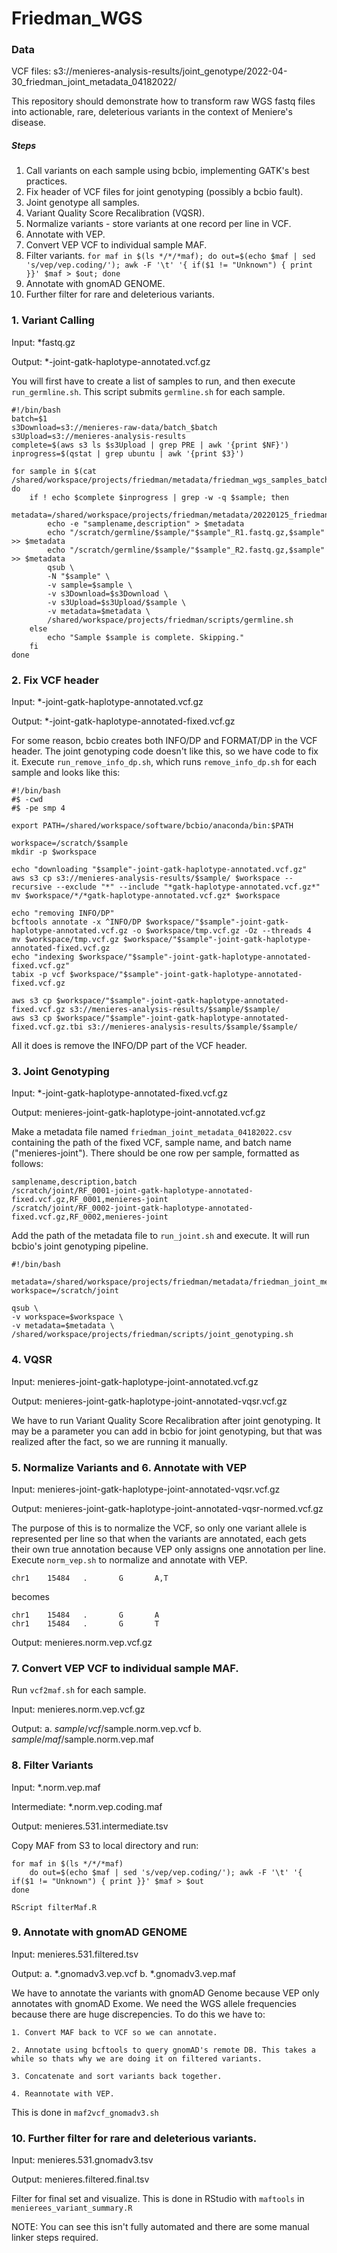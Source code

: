 # Friedman_WGS

### Data
VCF files: s3://menieres-analysis-results/joint_genotype/2022-04-30_friedman_joint_metadata_04182022/

This repository should demonstrate how to transform raw WGS fastq files into actionable, rare, deleterious variants in the context of Meniere's disease.

##### Steps

1. Call variants on each sample using bcbio, implementing GATK's best practices.
2. Fix header of VCF files for joint genotyping (possibly a bcbio fault).
3. Joint genotype all samples.
4. Variant Quality Score Recalibration (VQSR).
5. Normalize variants - store variants at one record per line in VCF.
6. Annotate with VEP.
7. Convert VEP VCF to individual sample MAF.
8. Filter variants. `for maf in $(ls */*/*maf); do out=$(echo $maf | sed 's/vep/vep.coding/'); awk -F '\t' '{ if($1 != "Unknown") { print }}' $maf > $out; done`
9. Annotate with gnomAD GENOME.
10. Further filter for rare and deleterious variants.

### 1. Variant Calling

Input: *fastq.gz

Output: *-joint-gatk-haplotype-annotated.vcf.gz

You will first have to create a list of samples to run, and then execute `run_germline.sh`. This script submits `germline.sh` for each sample.

```
#!/bin/bash
batch=$1
s3Download=s3://menieres-raw-data/batch_$batch
s3Upload=s3://menieres-analysis-results
complete=$(aws s3 ls $s3Upload | grep PRE | awk '{print $NF}')
inprogress=$(qstat | grep ubuntu | awk '{print $3}')

for sample in $(cat /shared/workspace/projects/friedman/metadata/friedman_wgs_samples_batch$batch.txt); do
    if ! echo $complete $inprogress | grep -w -q $sample; then
        metadata=/shared/workspace/projects/friedman/metadata/20220125_friedman_wgs_"$sample".csv
        echo -e "samplename,description" > $metadata
        echo "/scratch/germline/$sample/"$sample"_R1.fastq.gz,$sample" >> $metadata
        echo "/scratch/germline/$sample/"$sample"_R2.fastq.gz,$sample" >> $metadata
        qsub \
        -N "$sample" \
        -v sample=$sample \
        -v s3Download=$s3Download \
        -v s3Upload=$s3Upload/$sample \
        -v metadata=$metadata \
        /shared/workspace/projects/friedman/scripts/germline.sh
    else
        echo "Sample $sample is complete. Skipping."
    fi
done
```
### 2. Fix VCF header

Input: *-joint-gatk-haplotype-annotated.vcf.gz

Output: *-joint-gatk-haplotype-annotated-fixed.vcf.gz

For some reason, bcbio creates both INFO/DP and FORMAT/DP in the VCF header. The joint genotyping code doesn't like this, so we have code to fix it. Execute `run_remove_info_dp.sh`, which runs `remove_info_dp.sh` for each sample and looks like this:
```
#!/bin/bash
#$ -cwd
#$ -pe smp 4

export PATH=/shared/workspace/software/bcbio/anaconda/bin:$PATH

workspace=/scratch/$sample
mkdir -p $workspace

echo "downloading "$sample"-joint-gatk-haplotype-annotated.vcf.gz"
aws s3 cp s3://menieres-analysis-results/$sample/ $workspace --recursive --exclude "*" --include "*gatk-haplotype-annotated.vcf.gz*"
mv $workspace/*/*gatk-haplotype-annotated.vcf.gz* $workspace

echo "removing INFO/DP"
bcftools annotate -x ^INFO/DP $workspace/"$sample"-joint-gatk-haplotype-annotated.vcf.gz -o $workspace/tmp.vcf.gz -Oz --threads 4
mv $workspace/tmp.vcf.gz $workspace/"$sample"-joint-gatk-haplotype-annotated-fixed.vcf.gz
echo "indexing $workspace/"$sample"-joint-gatk-haplotype-annotated-fixed.vcf.gz"
tabix -p vcf $workspace/"$sample"-joint-gatk-haplotype-annotated-fixed.vcf.gz

aws s3 cp $workspace/"$sample"-joint-gatk-haplotype-annotated-fixed.vcf.gz s3://menieres-analysis-results/$sample/$sample/
aws s3 cp $workspace/"$sample"-joint-gatk-haplotype-annotated-fixed.vcf.gz.tbi s3://menieres-analysis-results/$sample/$sample/
```
All it does is remove the INFO/DP part of the VCF header.

### 3. Joint Genotyping

Input: *-joint-gatk-haplotype-annotated-fixed.vcf.gz

Output: menieres-joint-gatk-haplotype-joint-annotated.vcf.gz

Make a metadata file named `friedman_joint_metadata_04182022.csv` containing the path of the fixed VCF, sample name, and batch name ("menieres-joint"). There should be one row per sample, formatted as follows:
```
samplename,description,batch
/scratch/joint/RF_0001-joint-gatk-haplotype-annotated-fixed.vcf.gz,RF_0001,menieres-joint
/scratch/joint/RF_0002-joint-gatk-haplotype-annotated-fixed.vcf.gz,RF_0002,menieres-joint
```
Add the path of the metadata file to `run_joint.sh` and execute. It will run bcbio's joint genotyping pipeline.
```
#!/bin/bash

metadata=/shared/workspace/projects/friedman/metadata/friedman_joint_metadata_04182022.csv
workspace=/scratch/joint

qsub \
-v workspace=$workspace \
-v metadata=$metadata \
/shared/workspace/projects/friedman/scripts/joint_genotyping.sh
```

### 4. VQSR

Input: menieres-joint-gatk-haplotype-joint-annotated.vcf.gz

Output: menieres-joint-gatk-haplotype-joint-annotated-vqsr.vcf.gz

We have to run Variant Quality Score Recalibration after joint genotyping. It may be a parameter you can add in bcbio for joint genotyping, but that was realized after the fact, so we are running it manually.

### 5. Normalize Variants and 6. Annotate with VEP

Input: menieres-joint-gatk-haplotype-joint-annotated-vqsr.vcf.gz

Output: menieres-joint-gatk-haplotype-joint-annotated-vqsr-normed.vcf.gz

The purpose of this is to normalize the VCF, so only one variant allele is represented per line so that when the variants are annotated, each gets their own true annotation because VEP only assigns one annotation per line.  Execute `norm_vep.sh` to normalize and annotate with VEP.
```
chr1    15484   .       G       A,T
```
becomes
```
chr1    15484   .       G       A
chr1    15484   .       G       T
```

Output: menieres.norm.vep.vcf.gz

### 7. Convert VEP VCF to individual sample MAF.

Run `vcf2maf.sh` for each sample.

Input: menieres.norm.vep.vcf.gz

Output: a. $sample/vcf/$sample.norm.vep.vcf
        b. $sample/maf/$sample.norm.vep.maf

### 8. Filter Variants

Input: *.norm.vep.maf

Intermediate: *.norm.vep.coding.maf

Output: menieres.531.intermediate.tsv

Copy MAF from S3 to local directory and run:
```
for maf in $(ls */*/*maf)
    do out=$(echo $maf | sed 's/vep/vep.coding/'); awk -F '\t' '{ if($1 != "Unknown") { print }}' $maf > $out
done

RScript filterMaf.R
```

### 9. Annotate with gnomAD GENOME

Input: menieres.531.filtered.tsv

Output: a. *.gnomadv3.vep.vcf
        b. *.gnomadv3.vep.maf
        
We have to annotate the variants with gnomAD Genome because VEP only annotates with gnomAD Exome. We need the WGS allele frequencies because there are huge discrepencies. To do this we have to:
   
    1. Convert MAF back to VCF so we can annotate.

    2. Annotate using bcftools to query gnomAD's remote DB. This takes a while so thats why we are doing it on filtered variants.
    
    3. Concatenate and sort variants back together.
    
    4. Reannotate with VEP.
    
This is done in `maf2vcf_gnomadv3.sh`

### 10. Further filter for rare and deleterious variants.

Input: menieres.531.gnomadv3.tsv

Output: menieres.filtered.final.tsv

Filter for final set and visualize. This is done in RStudio with `maftools` in `menierees_variant_summary.R`

NOTE: You can see this isn't fully automated and there are some manual linker steps required.

